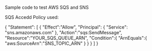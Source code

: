 
Sample code to test AWS SQS and SNS

SQS Accedd Policy used:

{ 
  "Statement": 
  [
    { 
      "Effect":"Allow", 
      "Principal": { "Service": "sns.amazonaws.com" },
      "Action":"sqs:SendMessage", "Resource":"YOUR_SQS_QUEUE_ARN",
      "Condition":{ 
        "ArnEquals":{ 
          "aws:SourceArn":"SNS_TOPIC_ARN" 
        } 
      } 
    }
  ]
  }